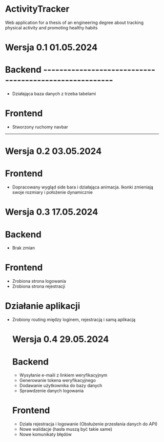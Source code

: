 # ActivityTracker
Web application for a thesis of an engineering degree about tracking physical activity and promoting healthy habits

# Wersja 0.1 01.05.2024
# Backend -------------------------------------------------------
- Działająca baza danych z trzeba tabelami
# Frontend
- Stworzony ruchomy navbar
- ----------------------------------------------------------------------

# Wersja 0.2 03.05.2024
# Frontend
- Dopracowany wygląd side bara i działająca animacja. Ikonki zmieniają swoje rozmiary i położenie dynamicznie

# Wersja 0.3 17.05.2024
# Backend
- Brak zmian
# Frontend
- Zrobiona strona logowania
- Zrobiona strona rejestracji
# Działanie aplikacji
- Zrobiony routing między loginem, rejestracją i samą aplikacją

  # Wersja 0.4 29.05.2024
  # Backend
  - Wysyłanie e-maili z linkiem weryfikacyjnym
  - Generowanie tokena weryfikacyjnego
  - Dodawanie użytkownika do bazy danych
  - Sprawdzenie danych logowania
  # Frontend
  - Działa rejestracja i logowanie (Obsłużenie przesłania danych do API)
  - Nowe walidacje (hasła muszą być takie same)
  - Nowe komunikaty błędów
